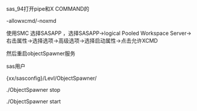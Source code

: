 sas_94打开pipe和X COMMAND的

-allowxcmd/-noxmd



使用SMC 选择SASAPP ，选择SASAPP->logical Pooled Workspace Server->右击属性->选择选项->高级选项->选择启动属性->点击允许XCMD

然后重启objectSpawner服务

sas用户

{xx/sasconfig}/Levl/ObjectSpawner/

./ObjectSpawner stop

./ObjectSpawner start

